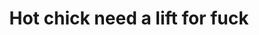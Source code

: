 ---
layout: post
title: Hot chick need a lift for fuck
duration: '10:32'
view: 185
rate: 2
video: 'https://flashservice.xvideos.com/embedframe/27640591'
category:
 - rough
 - curvy
 - busty
 - brunette
tags: 
 - sucked
 - fucked
priority: 0.9
changefreq: daily
---